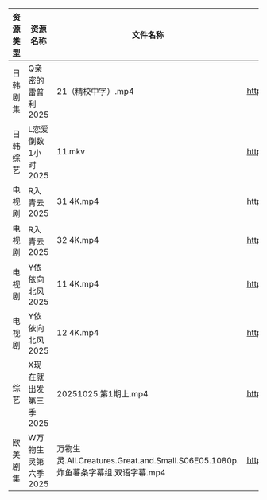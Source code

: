 | 资源类型 | 资源名称          | 文件名称                                                             | 分享链接                                 | 更新时间                |
| ---- | ------------- | ---------------------------------------------------------------- | ------------------------------------ | ------------------- |
| 日韩剧集 | Q亲密的雷普利2025   | 21（精校中字）.mp4                                                     | https://pan.quark.cn/s/8cb9fd7634af  | 2025-10-25 10:23:02 |
| 日韩综艺 | L恋爱倒数1小时2025  | 11.mkv                                                           | https://pan.quark.cn/s/8e32fe75dba6  | 2025-10-25 12:29:07 |
| 电视剧  | R入青云2025      | 31 4K.mp4                                                        | https://www.alipan.com/s/7kV94cu2ZMy | 2025-10-25 16:03:45 |
| 电视剧  | R入青云2025      | 32 4K.mp4                                                        | https://www.alipan.com/s/7kV94cu2ZMy | 2025-10-25 16:03:45 |
| 电视剧  | Y依依向北风2025    | 11 4K.mp4                                                        | https://www.alipan.com/s/D5ifn8EewgV | 2025-10-25 08:04:27 |
| 电视剧  | Y依依向北风2025    | 12 4K.mp4                                                        | https://www.alipan.com/s/D5ifn8EewgV | 2025-10-25 08:04:26 |
| 综艺   | X现在就出发第三季2025 | 20251025.第1期上.mp4                                                | https://pan.quark.cn/s/857fd8309a69  | 2025-10-25 12:31:52 |
| 欧美剧集 | W万物生灵第六季2025  | 万物生灵.All.Creatures.Great.and.Small.S06E05.1080p.炸鱼薯条字幕组.双语字幕.mp4 | https://pan.quark.cn/s/6bed80ca39f7  | 2025-10-25 01:24:38 |
